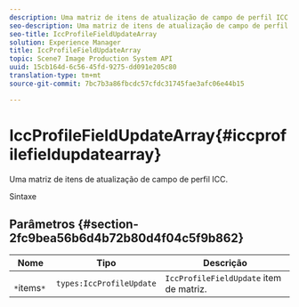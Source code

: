 ```yaml
---
description: Uma matriz de itens de atualização de campo de perfil ICC.
seo-description: Uma matriz de itens de atualização de campo de perfil ICC.
seo-title: IccProfileFieldUpdateArray
solution: Experience Manager
title: IccProfileFieldUpdateArray
topic: Scene7 Image Production System API
uuid: 15cb164d-6c56-45fd-9275-dd091e205c80
translation-type: tm+mt
source-git-commit: 7bc7b3a86fbcdc57cfdc31745fae3afc06e44b15

---
```



# IccProfileFieldUpdateArray{#iccprofilefieldupdatearray}

Uma matriz de itens de atualização de campo de perfil ICC.

Sintaxe

## Parâmetros {#section-2fc9bea56b6d4b72b80d4f04c5f9b862}

| Nome | Tipo | Descrição |
|---|---|---|
| ` *`items`*` | `types:IccProfileUpdate` | `IccProfileFieldUpdate` item de matriz. |


